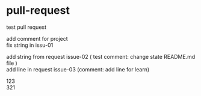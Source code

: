 # pull-request

test pull request

add comment for project  
fix string in issu-01


add string from request issue-02 ( test comment: change state README.md file )
<br>
add line in request issue-03 (comment: add line for learn)

123 <br>
321

